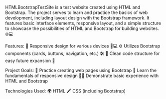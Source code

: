 HTMLBootstrapTestSite is a test website created using HTML and Bootstrap. The project serves to learn and practice the basics of web development, including layout design with the Bootstrap framework. It features basic interface elements, responsive layout, and a simple structure to showcase the possibilities of HTML and Bootstrap for building websites. 🌐💻

Features:
🌟 Responsive design for various devices 📱💻
⚙️ Utilizes Bootstrap components (cards, buttons, navigation, etc.) 🛠️
🧹 Clean code structure for easy future expansion 🔧

Project Goals:
🚀 Practice creating web pages using Bootstrap
📏 Learn the fundamentals of responsive design
👨‍💻 Demonstrate basic experience with HTML and Bootstrap

Technologies Used:
🌍 HTML
🖍️ CSS (including Bootstrap)
